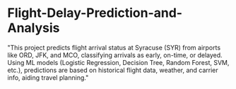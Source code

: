 # Flight-Delay-Prediction-and-Analysis
"This project predicts flight arrival status at Syracuse (SYR) from airports like ORD, JFK, and MCO, classifying arrivals as early, on-time, or delayed. Using ML models (Logistic Regression, Decision Tree, Random Forest, SVM, etc.), predictions are based on historical flight data, weather, and carrier info, aiding travel planning."
